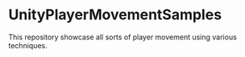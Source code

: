 # UnityPlayerMovementSamples
This repository showcase all sorts of player movement using various techniques.
